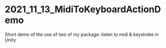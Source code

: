 # 2021_11_13_MidiToKeyboardActionDemo
Short demo of the use of two of my package: listen to midi &amp; keystroke in Unity

